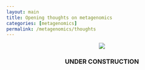 ```yaml
---
layout: main
title: Opening thoughts on metagenomics
categories: [metagenomics]
permalink: /metagenomics/thoughts
---
```


<center><img src="{{ site.url }}/images/under_construction.jpeg"></center>
<center><h3>UNDER CONSTRUCTION</h3></center>
<br>
<br>
